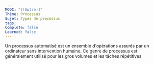 ```yaml
---
MOOC: "[[Autre]]"
Thème: Processus
Sujet: Types de processus
tags: 
Complete: false
Learned: false
---
```

Un processus automatisé est un ensemble d'opérations assurés par un ordinateur sans intervention humaine. Ce genre de processus est généralement utilisé pour les gros volumes et les tâches répétitives